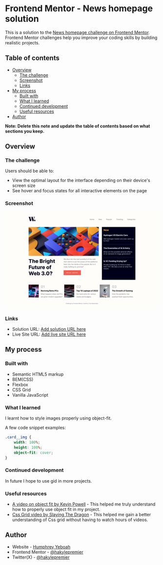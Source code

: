<!-- @format -->

# Frontend Mentor - News homepage solution

This is a solution to the [News homepage challenge on Frontend Mentor](https://www.frontendmentor.io/challenges/news-homepage-H6SWTa1MFl). Frontend Mentor challenges help you improve your coding skills by building realistic projects.

## Table of contents

- [Overview](#overview)
  - [The challenge](#the-challenge)
  - [Screenshot](#screenshot)
  - [Links](#links)
- [My process](#my-process)
  - [Built with](#built-with)
  - [What I learned](#what-i-learned)
  - [Continued development](#continued-development)
  - [Useful resources](#useful-resources)
- [Author](#author)

**Note: Delete this note and update the table of contents based on what sections you keep.**

## Overview

### The challenge

Users should be able to:

- View the optimal layout for the interface depending on their device's screen size
- See hover and focus states for all interactive elements on the page

### Screenshot

![Completed website for the News homepage coding challenge](./news-website-finished.jpeg)

### Links

- Solution URL: [Add solution URL here](https://github.com/hakylepremier/responsive-news-homepage-frontend)
- Live Site URL: [Add live site URL here](https://hakylepremier.github.io/responsive-news-homepage-frontend/)

## My process

### Built with

- Semantic HTML5 markup
- BEM(CSS)
- Flexbox
- CSS Grid
- Vanilla JavaScript

### What I learned

I learnt how to style images properly using object-fit.

A few code snippet examples:

```css
.card__img {
	width: 100%;
	height: 100%;
	object-fit: cover;
}
```

### Continued development

In future I hope to use gid in more projects.

### Useful resources

- [A video on object fit by Kevin Powell](https://www.youtube.com/watch?v=6yAAV-uP0po&t=147s&pp=ygUOb2JqZWN0IGZpdCBjc3M%3D) - This helped me truly understand how to properly use object fit in my project.
- [Css Grid video by Slaying The Dragon](https://www.youtube.com/watch?v=EiNiSFIPIQE&t=337s&pp=ygUIY3NzIGdyaWQ%3D) - This helped me gain a better understanding of Css grid without having to watch hours of videos.

## Author

- Website - [Humphrey Yeboah](https://www.humphreyyeboah.com)
- Frontend Mentor - [@hakylepremier](https://www.frontendmentor.io/profile/hakylepremier)
- Twitter(X) - [@hakylepremier](https://www.twitter.com/hakylepremier)
